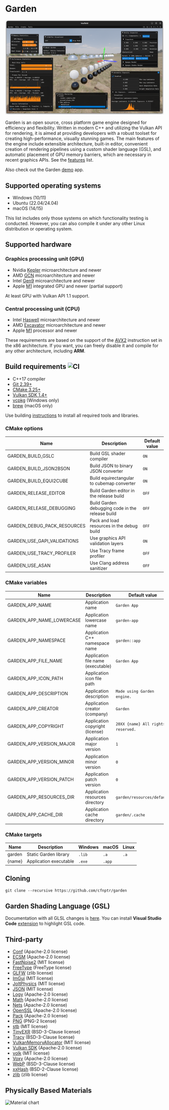 # Garden

![Engine screenshot](docs/engine-screenshot.png)

Garden is an open source, cross platform game engine designed for efficiency and flexibility. Written in 
modern C++ and utilizing the Vulkan API for rendering, it is aimed at providing developers with a robust 
toolset for creating high-performance, visually stunning games. The main features of the engine include 
extensible architecture, built-in editor, convenient creation of rendering pipelines using a custom 
shader language (GSL), and automatic placement of GPU memory barriers, which are necessary in recent 
graphics APIs. See the [features](FEATURES.md) list.

Also check out the Garden [demo](https://github.com/cfnptr/garden-demo) app.

## Supported operating systems

* Windows (10/11)
* Ubuntu (22.04/24.04)
* macOS (14/15)

This list includes only those systems on which functionality testing is conducted.
However, you can also compile it under any other Linux distribution or operating system.

## Supported hardware

### Graphics processing unit (GPU)

* Nvidia [Kepler](https://en.wikipedia.org/wiki/Kepler_(microarchitecture)) microarchitecture and newer
* AMD [GCN](https://en.wikipedia.org/wiki/Graphics_Core_Next) microarchitecture and newer
* Intel [Gen9](https://en.wikichip.org/wiki/intel/microarchitectures/gen9) microarchitecture and newer
* Apple [M1](https://en.wikipedia.org/wiki/Apple_M1) integrated GPU and newer (partial support)

At least GPU with Vulkan API 1.1 support.

### Central processing unit (CPU)

* Intel [Haswell](https://en.wikipedia.org/wiki/Haswell_(microarchitecture)) microarchitecture and newer
* AMD [Excavator](https://en.wikipedia.org/wiki/Excavator_(microarchitecture)) microarchitecture and newer
* Apple [M1](https://en.wikipedia.org/wiki/Apple_M1) processor and newer

These requirements are based on the support of the [AVX2](https://en.wikipedia.org/wiki/Advanced_Vector_Extensions) instruction set in the x86 architecture.
If you want, you can freely disable it and compile for any other architecture, including **ARM**.

## Build requirements ![CI](https://github.com/cfnptr/garden/actions/workflows/cmake.yml/badge.svg)

* C++17 compiler
* [Git 2.39+](https://git-scm.com)
* [CMake 3.25+](https://cmake.org)
* [Vulkan SDK 1.4+](https://vulkan.lunarg.com/)
* [vcpkg](https://learn.microsoft.com/en-us/vcpkg/) (Windows only)
* [brew](https://brew.sh/) (macOS only)

Use building [instructions](BUILDING.md) to install all required tools and libraries.

### CMake options

| Name                        | Description                                      | Default value |
|-----------------------------|--------------------------------------------------|---------------|
| GARDEN_BUILD_GSLC           | Build GSL shader compiler                        | `ON`          |
| GARDEN_BUILD_JSON2BSON      | Build JSON to binary JSON converter              | `ON`          |
| GARDEN_BUILD_EQUI2CUBE      | Build equirectangular to cubemap converter       | `ON`          |
| GARDEN_RELEASE_EDITOR       | Build Garden editor in the release build         | `OFF`         |
| GARDEN_RELEASE_DEBUGGING    | Build Garden debugging code in the release build | `OFF`         |
| GARDEN_DEBUG_PACK_RESOURCES | Pack and load resources in the debug build       | `OFF`         |
| GARDEN_USE_GAPI_VALIDATIONS | Use graphics API validation layers               | `ON`          |
| GARDEN_USE_TRACY_PROFILER   | Use Tracy frame profiler                         | `OFF`         |
| GARDEN_USE_ASAN             | Use Clang address sanitizer                      | `OFF`         |



### CMake variables

| Name                      | Description                        | Default value                      |
|---------------------------|------------------------------------|------------------------------------|
| GARDEN_APP_NAME           | Application name                   | `Garden App`                       |
| GARDEN_APP_NAME_LOWERCASE | Application lowercase name         | `garden-app`                       |
| GARDEN_APP_NAMESPACE      | Application C++ namespace name     | `garden::app`                      |
| GARDEN_APP_FILE_NAME      | Application file name (executable) | `Garden App`                       |
| GARDEN_APP_ICON_PATH      | Application icon file path         |                                    |
| GARDEN_APP_DESCRIPTION    | Application description            | `Made using Garden engine.`        |
| GARDEN_APP_CREATOR        | Application creator (company)      | `Garden`                           |
| GARDEN_APP_COPYRIGHT      | Application copyright (license)    | `20XX {name} All rights reserved.` |
| GARDEN_APP_VERSION_MAJOR  | Application major version          | `1`                                |
| GARDEN_APP_VERSION_MINOR  | Application minor version          | `0`                                |
| GARDEN_APP_VERSION_PATCH  | Application patch version          | `0`                                |
| GARDEN_APP_RESOURCES_DIR  | Application resources directory    | `garden/resources/default`         |
| GARDEN_APP_CACHE_DIR      | Application cache directory        | `garden/.cache`                    |

### CMake targets

| Name   | Description            | Windows | macOS  | Linux |
|--------|------------------------|---------|--------|-------|
| garden | Static Garden library  | `.lib`  | `.a`   | `.a`  |
| {name} | Application executable | `.exe`  | `.app` |       |

## Cloning

```
git clone --recursive https://github.com/cfnptr/garden
```

## Garden Shading Language (GSL)

Documentation with all GLSL changes is [here](docs/GSL.md).
You can install **Visual Studio Code** [extension](https://marketplace.visualstudio.com/items?itemName=cfnptr.gsl-linter) to highlight GSL code.

## Third-party

* [Conf](https://github.com/cfnptr/conf) (Apache-2.0 license)
* [ECSM](https://github.com/cfnptr/ecsm) (Apache-2.0 license)
* [FastNoise2](https://github.com/Auburn/FastNoise2) (MIT license)
* [FreeType](https://github.com/freetype/freetype) (FreeType license)
* [GLFW](https://github.com/glfw/glfw) (zlib license)
* [ImGui](https://github.com/ocornut/imgui) (MIT license)
* [JoltPhysics](https://github.com/jrouwe/JoltPhysics) (MIT license)
* [JSON](https://github.com/nlohmann/json) (MIT license)
* [Logy](https://github.com/cfnptr/logy) (Apache-2.0 license)
* [Math](https://github.com/cfnptr/math) (Apache-2.0 license)
* [Nets](https://github.com/cfnptr/nets) (Apache-2.0 license)
* [OpenSSL](https://github.com/openssl/openssl) (Apache-2.0 license)
* [Pack](https://github.com/cfnptr/pack) (Apache-2.0 license)
* [PNG](https://github.com/pnggroup/libpng) (PNG-2 license)
* [stb](https://github.com/nothings/stb) (MIT license)
* [TinyEXR](https://github.com/syoyo/tinyexr) (BSD-3-Clause license)
* [Tracy](https://github.com/wolfpld/tracy) (BSD-3-Clause license)
* [VulkanMemoryAllocator](https://github.com/GPUOpen-LibrariesAndSDKs/VulkanMemoryAllocator) (MIT license)
* [Vulkan SDK](https://github.com/KhronosGroup) (Apache-2.0 license)
* [volk](https://github.com/zeux/volk) (MIT license)
* [Voxy](https://github.com/cfnptr/voxy) (Apache-2.0 license)
* [WebP](https://github.com/webmproject/libwebp) (BSD-3-Clause license)
* [xxHash](https://github.com/Cyan4973/xxHash) (BSD-2-Clause license)
* [zlib](https://github.com/madler/zlib) (zlib license)


## Physically Based Materials

![Material chart](https://google.github.io/filament/images/material_chart.jpg)